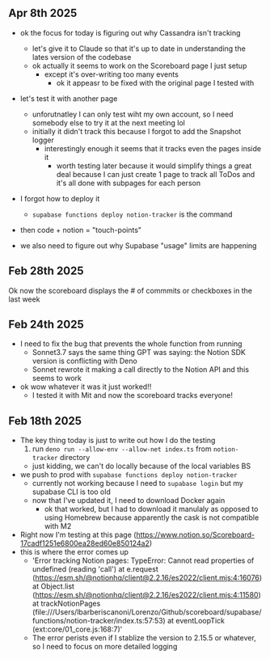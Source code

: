 ## Apr 8th 2025

- ok the focus for today is figuring out why Cassandra isn't tracking
    - let's give it to Claude so that it's up to date in understanding the lates version of the codebase
    - ok actually it seems to work on the Scoreboard page I just setup
        - except it's over-writing too many events
            - ok it appeasr to be fixed with the original page I tested with 

- let's test it with another page
    - unforutnatley I can only test wiht my own account, so I need somebody else to try it at the next meeting lol 
    - initially it didn't track this because I forgot to add the Snapshot logger
        - interestingly enough it seems that it tracks even the pages inside it
            - worth testing later because it would simplify things a great deal because I can just create 1 page to track all ToDos and it's all done with subpages for each person 

- I forgot how to deploy it
    - `supabase functions deploy notion-tracker` is the command

- then code + notion = "touch-points" 

- we also need to figure out why Supabase "usage" limits are happening

## Feb 28th 2025

Ok now the scoreboard displays the # of commmits or checkboxes in the last week 

## Feb 24th 2025

- I need to fix the bug that prevents the whole function from running
    - Sonnet3.7 says the same thing GPT was saying: the Notion SDK version is conflicting with Deno
    - Sonnet rewrote it making a call directly to the Notion API and this seems to work 
- ok wow whatever it was it just worked!! 
    - I tested it with Mit and now the scoreboard tracks everyone! 

## Feb 18th 2025

- The key thing today is just to write out how I do the testing
    1. run `deno run --allow-env --allow-net index.ts` from `notion-tracker` directory
    - just kidding, we can't do locally because of the local variables BS
- we push to prod with `supabase functions deploy notion-tracker` 
    - currently not working because I need to `supabase login` but my supabase CLI is too old
    - now that I've updated it, I need to download Docker again
        - ok that worked, but I had to download it manulaly as opposed to using Homebrew because apparently the cask is not compatible with M2
- Right now I'm testing at this page (https://www.notion.so/Scoreboard-17cadf1251e6800ea28ed60e850124a2)
- this is where the error comes up 
    - 'Error tracking Notion pages: TypeError: Cannot read properties of undefined (reading 'call')
    at e.request (https://esm.sh/@notionhq/client@2.2.16/es2022/client.mjs:4:16076)
    at Object.list (https://esm.sh/@notionhq/client@2.2.16/es2022/client.mjs:4:11580)
    at trackNotionPages (file:///Users/lbarberiscanoni/Lorenzo/Github/scoreboard/supabase/functions/notion-tracker/index.ts:57:53)
    at eventLoopTick (ext:core/01_core.js:168:7)'
    - The error perists even if I stablize the version to 2.15.5 or whatever, so I need to focus on more detailed logging
